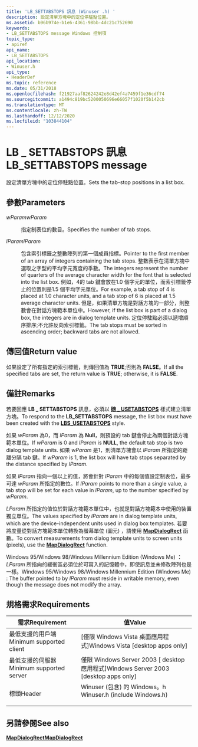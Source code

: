 ```yaml
---
title: 'LB_SETTABSTOPS 訊息 (Winuser .h) '
description: 設定清單方塊中的定位停駐點位置。
ms.assetid: b96b974e-b1e6-4361-98bb-4dc21c752690
keywords:
- LB_SETTABSTOPS message Windows 控制項
topic_type:
- apiref
api_name:
- LB_SETTABSTOPS
api_location:
- Winuser.h
api_type:
- HeaderDef
ms.topic: reference
ms.date: 05/31/2018
ms.openlocfilehash: f21927aaf82624242e8d42ef4a7459f1e36cdf74
ms.sourcegitcommit: a1494c819bc5200050696e66057f1020f5b142cb
ms.translationtype: MT
ms.contentlocale: zh-TW
ms.lasthandoff: 12/12/2020
ms.locfileid: "103844104"
---
```

# <a name="lb_settabstops-message"></a><span data-ttu-id="b3e7a-104">LB \_ SETTABSTOPS 訊息</span><span class="sxs-lookup"><span data-stu-id="b3e7a-104">LB\_SETTABSTOPS message</span></span>

<span data-ttu-id="b3e7a-105">設定清單方塊中的定位停駐點位置。</span><span class="sxs-lookup"><span data-stu-id="b3e7a-105">Sets the tab-stop positions in a list box.</span></span>

## <a name="parameters"></a><span data-ttu-id="b3e7a-106">參數</span><span class="sxs-lookup"><span data-stu-id="b3e7a-106">Parameters</span></span>

<dl> <dt>

<span data-ttu-id="b3e7a-107">*wParam*</span><span class="sxs-lookup"><span data-stu-id="b3e7a-107">*wParam*</span></span> 
</dt> <dd>

<span data-ttu-id="b3e7a-108">指定制表位的數目。</span><span class="sxs-lookup"><span data-stu-id="b3e7a-108">Specifies the number of tab stops.</span></span>

</dd> <dt>

<span data-ttu-id="b3e7a-109">*lParam*</span><span class="sxs-lookup"><span data-stu-id="b3e7a-109">*lParam*</span></span> 
</dt> <dd>

<span data-ttu-id="b3e7a-110">包含索引標籤之整數陣列的第一個成員指標。</span><span class="sxs-lookup"><span data-stu-id="b3e7a-110">Pointer to the first member of an array of integers containing the tab stops.</span></span> <span data-ttu-id="b3e7a-111">整數表示在清單方塊中選取之字型的平均字元寬度的季數。</span><span class="sxs-lookup"><span data-stu-id="b3e7a-111">The integers represent the number of quarters of the average character width for the font that is selected into the list box.</span></span> <span data-ttu-id="b3e7a-112">例如，4的 tab 鍵會放在1.0 個字元的單位，而索引標籤停止的位置則是1.5 個平均字元單位。</span><span class="sxs-lookup"><span data-stu-id="b3e7a-112">For example, a tab stop of 4 is placed at 1.0 character units, and a tab stop of 6 is placed at 1.5 average character units.</span></span> <span data-ttu-id="b3e7a-113">但是，如果清單方塊是對話方塊的一部分，則整數會在對話方塊範本單位中。</span><span class="sxs-lookup"><span data-stu-id="b3e7a-113">However, if the list box is part of a dialog box, the integers are in dialog template units.</span></span> <span data-ttu-id="b3e7a-114">定位停駐點必須以遞增順序排序;不允許反向索引標籤。</span><span class="sxs-lookup"><span data-stu-id="b3e7a-114">The tab stops must be sorted in ascending order; backward tabs are not allowed.</span></span>

</dd> </dl>

## <a name="return-value"></a><span data-ttu-id="b3e7a-115">傳回值</span><span class="sxs-lookup"><span data-stu-id="b3e7a-115">Return value</span></span>

<span data-ttu-id="b3e7a-116">如果設定了所有指定的索引標籤，則傳回值為 **TRUE**;否則為 **FALSE**。</span><span class="sxs-lookup"><span data-stu-id="b3e7a-116">If all the specified tabs are set, the return value is **TRUE**; otherwise, it is **FALSE**.</span></span>

## <a name="remarks"></a><span data-ttu-id="b3e7a-117">備註</span><span class="sxs-lookup"><span data-stu-id="b3e7a-117">Remarks</span></span>

<span data-ttu-id="b3e7a-118">若要回應 **LB \_ SETTABSTOPS** 訊息，必須以 [**磅 \_ USETABSTOPS**](list-box-styles.md) 樣式建立清單方塊。</span><span class="sxs-lookup"><span data-stu-id="b3e7a-118">To respond to the **LB\_SETTABSTOPS** message, the list box must have been created with the [**LBS\_USETABSTOPS**](list-box-styles.md) style.</span></span>

<span data-ttu-id="b3e7a-119">如果 *wParam* 為0，而 *lParam* 為 **Null**，則預設的 tab 鍵會停止為兩個對話方塊範本單位。</span><span class="sxs-lookup"><span data-stu-id="b3e7a-119">If *wParam* is 0 and *lParam* is **NULL**, the default tab stop is two dialog template units.</span></span> <span data-ttu-id="b3e7a-120">如果 *wParam* 是1，則清單方塊會以 *lParam* 所指定的距離分隔 tab 鍵。</span><span class="sxs-lookup"><span data-stu-id="b3e7a-120">If *wParam* is 1, the list box will have tab stops separated by the distance specified by *lParam*.</span></span>

<span data-ttu-id="b3e7a-121">如果 *lParam* 指向一個以上的值，將會針對 *lParam* 中的每個值設定制表位，最多可達 *wParam* 所指定的數位。</span><span class="sxs-lookup"><span data-stu-id="b3e7a-121">If *lParam* points to more than a single value, a tab stop will be set for each value in *lParam*, up to the number specified by *wParam*.</span></span>

<span data-ttu-id="b3e7a-122">*LParam* 所指定的值位於對話方塊範本單位中，也就是對話方塊範本中使用的裝置獨立單位。</span><span class="sxs-lookup"><span data-stu-id="b3e7a-122">The values specified by *lParam* are in dialog template units, which are the device-independent units used in dialog box templates.</span></span> <span data-ttu-id="b3e7a-123">若要將度量從對話方塊範本單位轉換為螢幕單位 (圖元) ，請使用 [**MapDialogRect**](/windows/desktop/api/winuser/nf-winuser-mapdialogrect) 函數。</span><span class="sxs-lookup"><span data-stu-id="b3e7a-123">To convert measurements from dialog template units to screen units (pixels), use the [**MapDialogRect**](/windows/desktop/api/winuser/nf-winuser-mapdialogrect) function.</span></span>

<span data-ttu-id="b3e7a-124">Windows 95/Windows 98/Windows Millennium Edition (Windows Me) ： *LParam* 所指向的緩衝區必須位於可寫入的記憶體中，即使訊息並未修改陣列也是一樣。</span><span class="sxs-lookup"><span data-stu-id="b3e7a-124">Windows 95/Windows 98/Windows Millennium Edition (Windows Me) : The buffer pointed to by *lParam* must reside in writable memory, even though the message does not modify the array.</span></span>

## <a name="requirements"></a><span data-ttu-id="b3e7a-125">規格需求</span><span class="sxs-lookup"><span data-stu-id="b3e7a-125">Requirements</span></span>



| <span data-ttu-id="b3e7a-126">需求</span><span class="sxs-lookup"><span data-stu-id="b3e7a-126">Requirement</span></span> | <span data-ttu-id="b3e7a-127">值</span><span class="sxs-lookup"><span data-stu-id="b3e7a-127">Value</span></span> |
|-------------------------------------|----------------------------------------------------------------------------------------------------------|
| <span data-ttu-id="b3e7a-128">最低支援的用戶端</span><span class="sxs-lookup"><span data-stu-id="b3e7a-128">Minimum supported client</span></span><br/> | <span data-ttu-id="b3e7a-129">\[僅限 Windows Vista 桌面應用程式\]</span><span class="sxs-lookup"><span data-stu-id="b3e7a-129">Windows Vista \[desktop apps only\]</span></span><br/>                                                           |
| <span data-ttu-id="b3e7a-130">最低支援的伺服器</span><span class="sxs-lookup"><span data-stu-id="b3e7a-130">Minimum supported server</span></span><br/> | <span data-ttu-id="b3e7a-131">僅限 Windows Server 2003 \[ desktop 應用程式\]</span><span class="sxs-lookup"><span data-stu-id="b3e7a-131">Windows Server 2003 \[desktop apps only\]</span></span><br/>                                                     |
| <span data-ttu-id="b3e7a-132">標頭</span><span class="sxs-lookup"><span data-stu-id="b3e7a-132">Header</span></span><br/>                   | <dl> <span data-ttu-id="b3e7a-133"><dt>Winuser (包含) 的 Windows。h </dt></span><span class="sxs-lookup"><span data-stu-id="b3e7a-133"><dt>Winuser.h (include Windows.h)</dt></span></span> </dl> |



## <a name="see-also"></a><span data-ttu-id="b3e7a-134">另請參閱</span><span class="sxs-lookup"><span data-stu-id="b3e7a-134">See also</span></span>

<dl> <dt>

[<span data-ttu-id="b3e7a-135">**MapDialogRect**</span><span class="sxs-lookup"><span data-stu-id="b3e7a-135">**MapDialogRect**</span></span>](/windows/desktop/api/winuser/nf-winuser-mapdialogrect)
</dt> </dl>

 

